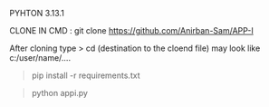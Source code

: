 
PYHTON 3.13.1

CLONE IN CMD : git clone https://github.com/Anirban-Sam/APP-I 

After cloning type > cd (destination to the cloend file) may look like c:/user/name/....

> pip install -r requirements.txt

> python appi.py
